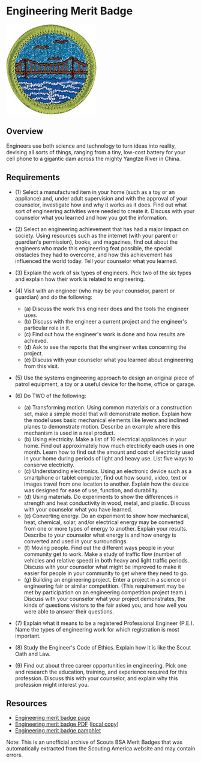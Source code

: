 

# Engineering Merit Badge

![Engineering Merit Badge](images/engineering-merit-badge.jpg)

## Overview



Engineers use both science and technology to turn ideas into reality, devising all sorts of things, ranging from a tiny, low-cost battery for your cell phone to a gigantic dam across the mighty Yangtze River in China.

## Requirements

* (1) Select a manufactured item in your home (such as a toy or an appliance) and, under adult supervision and with the approval of your counselor, investigate how and why it works as it does. Find out what sort of engineering activities were needed to create it. Discuss with your counselor what you learned and how you got the information.
* (2) Select an engineering achievement that has had a major impact on society. Using resources such as the internet (with your parent or guardian's permission), books, and magazines, find out about the engineers who made this engineering feat possible, the special obstacles they had to overcome, and how this achievement has influenced the world today. Tell your counselor what you learned.
* (3) Explain the work of six types of engineers. Pick two of the six types and explain how their work is related to engineering.
* (4) Visit with an engineer (who may be your counselor, parent or guardian) and do the following:
    * (a) Discuss the work this engineer does and the tools the engineer uses.
    * (b) Discuss with the engineer a current project and the engineer's particular role in it.
    * (c) Find out how the engineer's work is done and how results are achieved.
    * (d) Ask to see the reports that the engineer writes concerning the project.
    * (e) Discuss with your counselor what you learned about engineering from this visit.


* (5) Use the systems engineering approach to design an original piece of patrol equipment, a toy or a useful device for the home, office or garage.
* (6) Do TWO of the following:
    * (a) Transforming motion. Using common materials or a construction set, make a simple model that will demonstrate motion. Explain how the model uses basic mechanical elements like levers and inclined planes to demonstrate motion. Describe an example where this mechanism is used in a real product.
    * (b) Using electricity. Make a list of 10 electrical appliances in your home. Find out approximately how much electricity each uses in one month. Learn how to find out the amount and cost of electricity used in your home during periods of light and heavy use. List five ways to conserve electricity.
    * (c) Understanding electronics. Using an electronic device such as a smartphone or tablet computer, find out how sound, video, text or images travel from one location to another. Explain how the device was designed for ease of use, function, and durability.
    * (d) Using materials. Do experiments to show the differences in strength and heat conductivity in wood, metal, and plastic. Discuss with your counselor what you have learned.
    * (e) Converting energy. Do an experiment to show how mechanical, heat, chemical, solar, and/or electrical energy may be converted from one or more types of energy to another. Explain your results. Describe to your counselor what energy is and how energy is converted and used in your surroundings.
    * (f) Moving people. Find out the different ways people in your community get to work. Make a study of traffic flow (number of vehicles and relative speed) in both heavy and light traffic periods. Discuss with your counselor what might be improved to make it easier for people in your community to get where they need to go.
    * (g) Building an engineering project. Enter a project in a science or engineering fair or similar competition. (This requirement may be met by participation on an engineering competition project team.) Discuss with your counselor what your project demonstrates, the kinds of questions visitors to the fair asked you, and how well you were able to answer their questions.


* (7) Explain what it means to be a registered Professional Engineer (P.E.). Name the types of engineering work for which registration is most important.
* (8) Study the Engineer's Code of Ethics. Explain how it is like the Scout Oath and Law.
* (9) Find out about three career opportunities in engineering. Pick one and research the education, training, and experience required for this profession. Discuss this with your counselor, and explain why this profession might interest you.


## Resources

- [Engineering merit badge page](https://www.scouting.org/merit-badges/engineering/)
- [Engineering merit badge PDF](https://filestore.scouting.org/filestore/Merit_Badge_ReqandRes/Pamphlets/Engineering.pdf) ([local copy](files/engineering-merit-badge.pdf))
- [Engineering merit badge pamphlet](https://www.scoutshop.org/bsa-engineering-merit-badge-pamphletboy-scouts-of-america-660201.html)

Note: This is an unofficial archive of Scouts BSA Merit Badges that was automatically extracted from the Scouting America website and may contain errors.